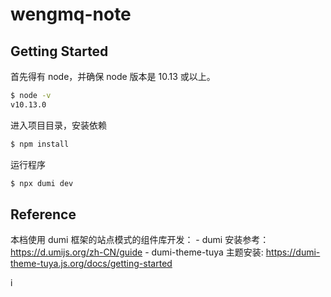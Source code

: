 # wengmq-note

## Getting Started

首先得有 node，并确保 node 版本是 10.13 或以上。

```bash
$ node -v
v10.13.0
```

进入项目目录，安装依赖

```bash
$ npm install
```

运行程序

```bash
$ npx dumi dev
```

## Reference

本档使用 dumi 框架的站点模式的组件库开发： - dumi 安装参考：https://d.umijs.org/zh-CN/guide - dumi-theme-tuya 主题安装: https://dumi-theme-tuya.js.org/docs/getting-started

i
